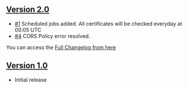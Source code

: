 ## [Version 2.0](https://github.com/keraattin/CertTracker/releases/tag/2.0)
- [#1](https://github.com/keraattin/CertTracker/issues/1) Scheduled jobs added. All certificates will be checked everyday at 00:05 UTC
- [#4](https://github.com/keraattin/CertTracker/issues/4) CORS Policy error resolved.

You can access the [Full Changelog from here](https://github.com/keraattin/CertTracker/compare/1.0...2.0)

## [Version 1.0](https://github.com/keraattin/CertTracker/releases/tag/1.0)
- Initial release